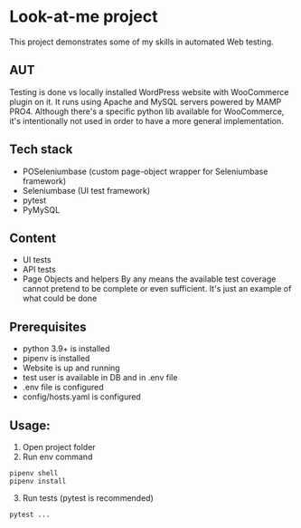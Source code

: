 # Look-at-me project
This project demonstrates some of my skills in automated Web testing.

## AUT
Testing is done vs locally installed WordPress website with WooCommerce plugin on it.
It runs using Apache and MySQL servers powered by MAMP PRO4.
Although there's a specific python lib available for WooCommerce, it's intentionally not used
in order to have a more general implementation.

## Tech stack
- POSeleniumbase (custom page-object wrapper for Seleniumbase framework)
- Seleniumbase (UI test framework)
- pytest
- PyMySQL

## Content
- UI tests
- API tests
- Page Objects and helpers
By any means the available test coverage cannot pretend to be complete or even sufficient.
It's just an example of what could be done

## Prerequisites
- python 3.9+ is installed
- pipenv is installed
- Website is up and running
- test user is available in DB and in .env file
- .env file is configured
- config/hosts.yaml is configured

## Usage:
1. Open project folder
2. Run env command
```console
pipenv shell
pipenv install
```
3. Run tests (pytest is recommended)
```console
pytest ...
```
